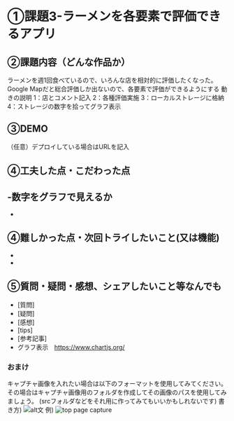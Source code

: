 # ①課題3-ラーメンを各要素で評価できるアプリ


## ②課題内容（どんな作品か）
ラーメンを週1回食べているので、いろんな店を相対的に評価したくなった。
Google Mapだと総合評価しか出ないので、各要素で評価ができるようにする
動きの説明
1：店とコメント記入
2：各種評価実施
3：ローカルストレージに格納
4：ストレージの数字を拾ってグラフ表示


## ③DEMO
（任意）デプロイしている場合はURLを記入

## ④工夫した点・こだわった点
-数字をグラフで見えるか
-
-

## ④難しかった点・次回トライしたいこと(又は機能)
-
-

## ⑤質問・疑問・感想、シェアしたいこと等なんでも
- [質問]
- [疑問]
- [感想]
- [tips]
- [参考記事]
- グラフ表示　https://www.chartjs.org/


### おまけ
キャプチャ画像を入れたい場合は以下のフォーマットを使用してみてください。
その場合はキャプチャ画像用のフォルダを作成してその画像のパスを使用してみましょう。
(srcフォルダなどをそれ用に作ってみてもいいかもしれないです)
書き方)
![alt文](画像URL)
例)
![top page capture](./src/capture1.png)
